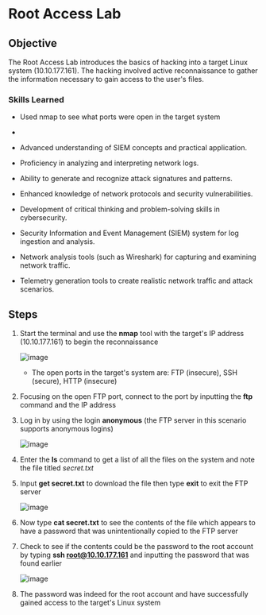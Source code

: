 # Root Access Lab

## Objective
The Root Access Lab introduces the basics of hacking into a target Linux system (10.10.177.161). The hacking involved active reconnaissance to gather the information necessary to gain access to the user's files.

### Skills Learned
- Used nmap to see what ports were open in the target system
- 

- Advanced understanding of SIEM concepts and practical application.
- Proficiency in analyzing and interpreting network logs.
- Ability to generate and recognize attack signatures and patterns.
- Enhanced knowledge of network protocols and security vulnerabilities.
- Development of critical thinking and problem-solving skills in cybersecurity.

- Security Information and Event Management (SIEM) system for log ingestion and analysis.
- Network analysis tools (such as Wireshark) for capturing and examining network traffic.
- Telemetry generation tools to create realistic network traffic and attack scenarios.

## Steps
1. Start the terminal and use the **nmap** tool with the target's IP address (10.10.177.161) to begin the reconnaissance
   
   ![image](https://github.com/user-attachments/assets/55e59d16-bc5f-40c5-96dc-cfe9ab85eca7)
   - The open ports in the target's system are: FTP (insecure), SSH (secure), HTTP (insecure)
3. Focusing on the open FTP port, connect to the port by inputting the **ftp** command and the IP address
4. Log in by using the login **anonymous** (the FTP server in this scenario supports anonymous logins)
  
   ![image](https://github.com/user-attachments/assets/dc3df797-011e-47e2-ad47-fef4737fddb9)
5. Enter the **ls** command to get a list of all the files on the system and note the file titled *secret.txt*
6. Input **get secret.txt** to download the file then type **exit** to exit the FTP server
   
   ![image](https://github.com/user-attachments/assets/585d971e-8d60-4c44-923c-8685be3e78fb)
8. Now type **cat secret.txt** to see the contents of the file which appears to have a password that was unintentionally copied to the FTP server
9. Check to see if the contents could be the password to the root account by typing **ssh root@10.10.177.161** and inputting the password that was found earlier

   ![image](https://github.com/user-attachments/assets/00232fee-d5aa-4ad3-b0c0-1b3f28630992)
10. The password was indeed for the root account and have successfully gained access to the target's Linux system
